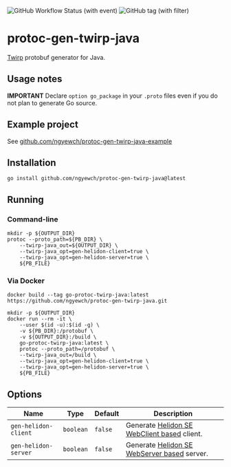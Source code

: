 ![GitHub Workflow Status (with event)](https://img.shields.io/github/actions/workflow/status/ngyewch/protoc-gen-twirp-java/build.yml)
![GitHub tag (with filter)](https://img.shields.io/github/v/tag/ngyewch/protoc-gen-twirp-java)

# protoc-gen-twirp-java

[Twirp](https://github.com/twitchtv/twirp) protobuf generator for Java.

## Usage notes

**IMPORTANT** Declare `option go_package` in your `.proto` files even if you do not plan to generate Go source.

## Example project

See [github.com/ngyewch/protoc-gen-twirp-java-example](https://github.com/ngyewch/protoc-gen-twirp-java-example)

## Installation

```
go install github.com/ngyewch/protoc-gen-twirp-java@latest
```

## Running

### Command-line

```
mkdir -p ${OUTPUT_DIR}
protoc --proto_path=${PB_DIR} \
    --twirp-java_out=${OUTPUT_DIR} \
    --twirp-java_opt=gen-helidon-client=true \
    --twirp-java_opt=gen-helidon-server=true \
    ${PB_FILE}
```

### Via Docker

```
docker build --tag go-protoc-twirp-java:latest https://github.com/ngyewch/protoc-gen-twirp-java.git

mkdir -p ${OUTPUT_DIR}
docker run --rm -it \
    --user $(id -u):$(id -g) \
    -v ${PB_DIR}:/protobuf \
    -v ${OUTPUT_DIR}:/build \
    go-protoc-twirp-java:latest \
    protoc --proto_path=/protobuf \
    --twirp-java_out=/build \
    --twirp-java_opt=gen-helidon-client=true \
    --twirp-java_opt=gen-helidon-server=true \
    ${PB_FILE}
```

## Options

| Name                 | Type      | Default | Description                                                                                            |
|----------------------|-----------|---------|--------------------------------------------------------------------------------------------------------|
| `gen-helidon-client` | `boolean` | `false` | Generate [Helidon SE WebClient based](https://helidon.io/docs/v2/se/webclient/01_introduction) client. | 
| `gen-helidon-server` | `boolean` | `false` | Generate [Helidon SE WebServer based](https://helidon.io/docs/v2/se/webserver/01_introduction) server. | 
